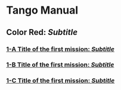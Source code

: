 # Tango Manual


<!-- {% include color_title2.html title="Color Red: " subtitle="Subtitle" color="red" %} -->

## Color Red: *Subtitle*


### [1-A Title of the first mission: *Subtitle*](1-a.md)
### [1-B Title of the first mission: *Subtitle*](1-b.md)
### [1-C Title of the first mission: *Subtitle*](1-c.md)
